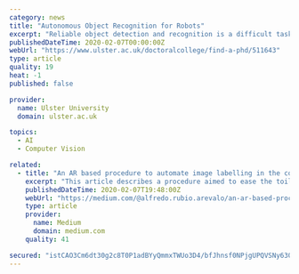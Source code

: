 ```yaml
---
category: news
title: "Autonomous Object Recognition for Robots"
excerpt: "Reliable object detection and recognition is a difficult task for robots to achieve and, therefore, still remains a challenge when real-world environments are considered. Curiosity, often seen in humans and its primates, drives learning activities."
publishedDateTime: 2020-02-07T00:00:00Z
webUrl: "https://www.ulster.ac.uk/doctoralcollege/find-a-phd/511643"
type: article
quality: 19
heat: -1
published: false

provider:
  name: Ulster University
  domain: ulster.ac.uk

topics:
  - AI
  - Computer Vision

related:
  - title: "An AR based procedure to automate image labelling in the context 3D object recognition"
    excerpt: "This article describes a procedure aimed to ease the toil of labelling images while building your own object recognition system. I will explain the steps I followed and the difficulties I ran into."
    publishedDateTime: 2020-02-07T19:48:00Z
    webUrl: "https://medium.com/@alfredo.rubio.arevalo/an-ar-based-procedure-to-automate-image-labelling-in-the-context-3d-object-recognition-a5129b55a755"
    type: article
    provider:
      name: Medium
      domain: medium.com
    quality: 41

secured: "istCAO3Cm6dt30g2c8T0P1adBYyQmmxTWUo3D4/bfJhnsf0NPjgUPQVSNy630m6b55ztQ/NlHf+iJfxyqIAqbPmN7cPcp8RPxMc9oSOK0q7ZzkklNNeiGV2lhX2NwJR5M4Mnln7QozyHZeYcwqKTYk/ni20I8GH+Nq37j0Jhe0aPW2xmJA2Z/GPIz+dq/JaEMGiXPNji0gh4/sbkbL17HBzvwTPVn3Ztta/5tAin1JCb7S0urQAf6cbWrhR1XCWzqED2aHNUzwsDyNrTC/8fiLTsI8cVK5QPo+OJRgTTozVOOj71+VUaN3JZ1IuFwIqU;OemXeZaDcu+a4WToKqK4cg=="
---
```


